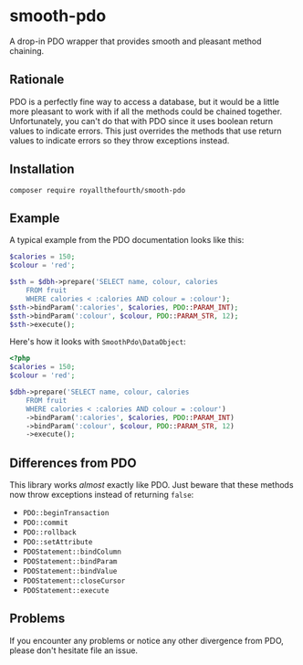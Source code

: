 # smooth-pdo
A drop-in PDO wrapper that provides smooth and pleasant method chaining.

## Rationale
PDO is a perfectly fine way to access a database, but it would be a little more pleasant to work with if all the methods could be chained together.
Unfortunately, you can't do that with PDO since it uses boolean return values to indicate errors.
This just overrides the methods that use return values to indicate errors so they throw exceptions instead.

## Installation
`composer require royallthefourth/smooth-pdo`

## Example
A typical example from the PDO documentation looks like this:
```php
$calories = 150;
$colour = 'red';

$sth = $dbh->prepare('SELECT name, colour, calories
    FROM fruit
    WHERE calories < :calories AND colour = :colour');
$sth->bindParam(':calories', $calories, PDO::PARAM_INT);
$sth->bindParam(':colour', $colour, PDO::PARAM_STR, 12);
$sth->execute();
```

Here's how it looks with `SmoothPdo\DataObject`:
```php
<?php
$calories = 150;
$colour = 'red';

$dbh->prepare('SELECT name, colour, calories
    FROM fruit
    WHERE calories < :calories AND colour = :colour')
    ->bindParam(':calories', $calories, PDO::PARAM_INT)
    ->bindParam(':colour', $colour, PDO::PARAM_STR, 12)
    ->execute();
```

## Differences from PDO
This library works *almost* exactly like PDO.
Just beware that these methods now throw exceptions instead of returning `false`:
* `PDO::beginTransaction`
* `PDO::commit`
* `PDO::rollback`
* `PDO::setAttribute`
* `PDOStatement::bindColumn`
* `PDOStatement::bindParam`
* `PDOStatement::bindValue`
* `PDOStatement::closeCursor`
* `PDOStatement::execute`

## Problems
If you encounter any problems or notice any other divergence from PDO, please don't hesitate file an issue.
